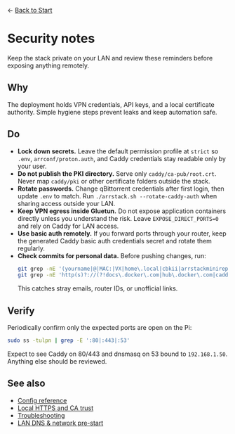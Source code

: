 ← [Back to Start](../README.md)

# Security notes

Keep the stack private on your LAN and review these reminders before exposing anything remotely.

## Why
The deployment holds VPN credentials, API keys, and a local certificate authority. Simple hygiene steps prevent leaks and keep automation safe.

## Do
- **Lock down secrets.** Leave the default permission profile at `strict` so `.env`, `arrconf/proton.auth`, and Caddy credentials stay readable only by your user.
- **Do not publish the PKI directory.** Serve only `caddy/ca-pub/root.crt`. Never map `caddy/pki` or other certificate folders outside the stack.
- **Rotate passwords.** Change qBittorrent credentials after first login, then update `.env` to match. Run `./arrstack.sh --rotate-caddy-auth` when sharing access outside your LAN.
- **Keep VPN egress inside Gluetun.** Do not expose application containers directly unless you understand the risk. Leave `EXPOSE_DIRECT_PORTS=0` and rely on Caddy for LAN access.
- **Use basic auth remotely.** If you forward ports through your router, keep the generated Caddy basic auth credentials secret and rotate them regularly.
- **Check commits for personal data.** Before pushing changes, run:
  ```bash
  git grep -nE '(yourname|@|MAC:|VX|home\.local|cbkii|arrstackminirepo)'
  git grep -nE 'http(s)?://(?!docs\.docker\.com|hub\.docker\.com|caddyserver\.com|proton\.me|tp-link|.*official.*|.*\.arpa)'
  ```
  This catches stray emails, router IDs, or unofficial links.

## Verify
Periodically confirm only the expected ports are open on the Pi:
```bash
sudo ss -tulpn | grep -E ':80|:443|:53'
```
Expect to see Caddy on 80/443 and dnsmasq on 53 bound to `192.168.1.50`. Anything else should be reviewed.

## See also
- [Config reference](config.md)
- [Local HTTPS and CA trust](https-and-ca.md)
- [Troubleshooting](troubleshooting.md)
- [LAN DNS & network pre-start](lan-dns-network-setup.md)
